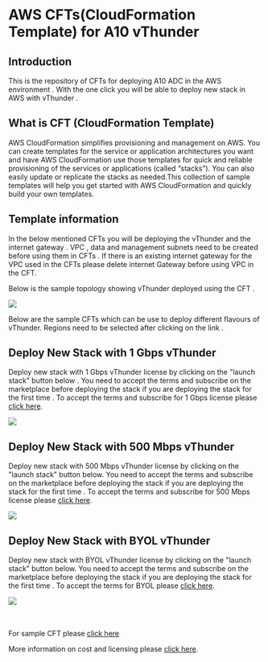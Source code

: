 # AWS CFTs(CloudFormation Template) for A10 vThunder

## Introduction

This is the repository of CFTs for deploying A10 ADC in the AWS environment .
With the one click you will be able to deploy new stack in AWS with vThunder .

## What is CFT (CloudFormation Template)

AWS CloudFormation simplifies provisioning and management on AWS. You can create templates for the service or application architectures you want and have AWS CloudFormation use those templates for quick and reliable provisioning of the services or applications (called “stacks”). You can also easily update or replicate the stacks as needed.This collection of sample templates will help you get started with AWS CloudFormation and quickly build your own templates.


## Template information
In the below mentioned CFTs you will be deploying the vThunder and the internet gateway .  VPC , data and management subnets  need to be created before using them in CFTs .
If there is an existing internet gateway for the VPC used in the CFTs please delete internet Gateway before using VPC in the CFT.

Below is the sample topology showing vThunder deployed using the CFT . 


<img src="https://github.com/a10networks/AWS-CFT/edit/release/v0.1.0/Screenshot%202018-11-29%20at%203.57.39%20PM.png"/>

Below are the sample CFTs which can be use to deploy different flavours of vThunder.
Regions need to be selected after clicking on the link .


## Deploy New Stack with 1 Gbps vThunder 

Deploy new stack with 1 Gbps vThunder license by clicking on the "launch stack" button below . You need to accept the terms and subscribe on the marketplace before deploying the stack if you are deploying the stack for the first time  . To accept the terms and subscribe for 1 Gbps license please <a href="https://aws.amazon.com/marketplace/pp?sku=49flozsdek3kzeqvwll26m1w7">click here</a>.

<a href="https://console.aws.amazon.com/cloudformation/home?region=us-west-2#/stacks/new?templateURL=https://s3.amazonaws.com/pareshn/CFTs/vthunder-hvm-4.1.1-p6-1Gbps.template">  
   <img src="https://github.com/a10networks/AWS-CFT/edit/release/v0.1.0/launchstack.png"/></a>


## Deploy New Stack with 500 Mbps vThunder

Deploy new stack with 500 Mbps vThunder license by clicking on the "launch stack" button below. You need to accept the terms and subscribe on the marketplace before deploying the stack if you are deploying the stack for the first time  . To accept the terms and subscribe for 500 Mbps license please <a href="https://aws.amazon.com/marketplace/pp/B01I9BK2G8?qid=1546245858860&sr=0-6&ref_=srh_res_product_title">click here</a>.

<a href="https://console.aws.amazon.com/cloudformation/home?region=us-west-2#/stacks/new?templateURL=https://s3.amazonaws.com/pareshn/CFTs/vthunder-hvm-4.1.1-p6-500MBP.template">  
   <img src="https://github.com/a10networks/AWS-CFT/edit/release/v0.1.0/launchstack.png"/></a>
   

## Deploy New Stack with BYOL vThunder

Deploy new stack with BYOL vThunder license by clicking on the "launch stack" button below. You need to accept the terms and subscribe on the marketplace before deploying the stack if you are deploying the stack for the first time  . To accept the terms for BYOL please <a href="https://aws.amazon.com/marketplace/pp/B01I9BK4ZW?qid=1546245858860&sr=0-5&ref_=srh_res_product_title">click here</a>.

<a href="https://console.aws.amazon.com/cloudformation/home?region=us-west-2#/stacks/new?templateURL=https://s3.amazonaws.com/pareshn/CFTs/vthunder-hvm-4.1.1-p6-BYOL.template">  
   <img src="https://github.com/a10networks/AWS-CFT/edit/release/v0.1.0/launchstack.png"/></a>








<br><br>For sample CFT please <a href="https://github.com/a10networks/AWS-CFT/edit/release/v0.1.0/vthunder-hvm-4.1.1-p6-1Gbps.template">click here</a> 

More information on cost and licensing please <a href="https://aws.amazon.com/marketplace/seller-profile?id=0cda37b3-aa1a-4c9d-8daf-c396572cc98b">click here</a>. 




